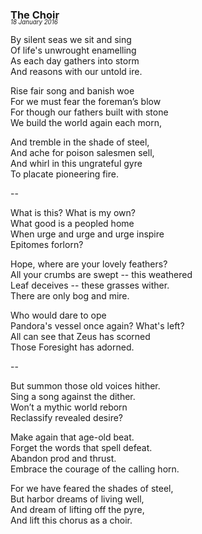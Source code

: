 ### The Choir
<p style="margin:0; margin-top: -1.25rem">
  <em>
    <small><small>18 January 2016</small></small>
  </em>
</p>

By silent seas we sit and sing  
Of life's unwrought enamelling  
As each day gathers into storm  
And reasons with our untold ire.

Rise fair song and banish woe  
For we must fear the foreman’s blow  
For though our fathers built with stone  
We build the world again each morn,

And tremble in the shade of steel,  
And ache for poison salesmen sell,  
And whirl in this ungrateful gyre  
To placate pioneering fire.

--

What is this? What is my own?  
What good is a peopled home  
When urge and urge and urge inspire  
Epitomes forlorn?

Hope, where are your lovely feathers?  
All your crumbs are swept -- this weathered  
Leaf deceives -- these grasses wither.  
There are only bog and mire.

Who would dare to ope  
Pandora's vessel once again? What's left?  
All can see that Zeus has scorned  
Those Foresight has adorned.

--

But summon those old voices hither.  
Sing a song against the dither.  
Won’t a mythic world reborn  
Reclassify revealed desire?

Make again that age-old beat.  
Forget the words that spell defeat.  
Abandon prod and thrust.  
Embrace the courage of the calling horn.

For we have feared the shades of steel,  
But harbor dreams of living well,  
And dream of lifting off the pyre,  
And lift this chorus as a choir.
